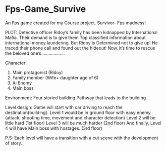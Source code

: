 # Fps-Game_Survive
An Fps game created for my Course project.
Survivor- Fps madness!

PLOT: 
Detective officer Ridoy’s family has been kidnapped by International Mafia. Their demand is to give them Top classified information about international money laundering. But Ridoy is Determined not to give up! He traced their phone call and found out the hideout! 
Now, it’s time to rescue the beloved one’s……………….


Character: 
1.	Main protagonist (Ridoy)
2.	Family member (Wife+ daughter age of 6)
3.	Ai Enemy 
4.	Main boss

Environment:
Four storied building 
Pathway that leads to the building

Level design:
Game will start with car driving to reach the destination(building).
Level 1 would be in ground floor with easy enemy (attack, shooting time, movement and character detection)
Level 2 will be little hard (1st floor)
Level 3 will be much harder (2nd floor)
And finally, Level 4 will have Main boss with hostages. (3rd floor)

P.S: Each level will have a transition with a cut scene with the development of story.  

